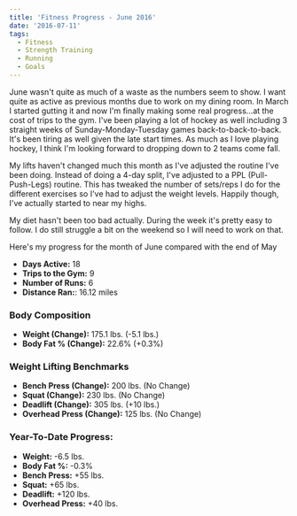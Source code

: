 ```yaml
---
title: 'Fitness Progress - June 2016'
date: '2016-07-11'
tags:
  - Fitness
  - Strength Training
  - Running
  - Goals
---
```


June wasn't quite as much of a waste as the numbers seem to show. I want quite as active as previous months due to work on my dining room. In March I started gutting it and now I'm finally making some real progress...at the cost of trips to the gym. I've been playing a lot of hockey as well including 3 straight weeks of Sunday-Monday-Tuesday games back-to-back-to-back. It's been tiring as well given the late start times. As much as I love playing hockey, I think I'm looking forward to dropping down to 2 teams come fall.
<!-- excerpt -->

My lifts haven't changed much this month as I've adjusted the routine I've been doing. Instead of doing a 4-day split, I've adjusted to a PPL (Pull-Push-Legs) routine. This has tweaked the number of sets/reps I do for the different exercises so I've had to adjust the weight levels. Happily though, I've actually started to near my highs.

My diet hasn't been too bad actually. During the week it's pretty easy to follow. I do still struggle a bit on the weekend so I will need to work on that.

Here's my progress for the month of June compared with the end of May

-   **Days Active:** 18
-   **Trips to the Gym:** 9
-   **Number of Runs:** 6
-   **Distance Ran:**: 16.12 miles

### Body Composition

-   **Weight (Change):** 175.1 lbs. (-5.1 lbs.)
-   **Body Fat % (Change):** 22.6% (+0.3%)

### Weight Lifting Benchmarks

-   **Bench Press (Change):** 200 lbs. (No Change)
-   **Squat (Change):** 230 lbs. (No Change)
-   **Deadlift (Change):** 305 lbs. (+10 lbs.)
-   **Overhead Press (Change):** 125 lbs. (No Change)

### Year-To-Date Progress:

-   **Weight:** -6.5 lbs.
-   **Body Fat %:** -0.3%
-   **Bench Press:** +55 lbs.
-   **Squat:** +65 lbs.
-   **Deadlift:** +120 lbs.
-   **Overhead Press:** +40 lbs.
